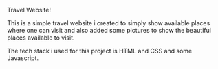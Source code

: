 Travel Website!

This is a simple travel website i created to simply show available places where one can visit and also added some pictures to show the beautiful places available to visit.

The tech stack i used for this project is HTML and CSS and some Javascript.
